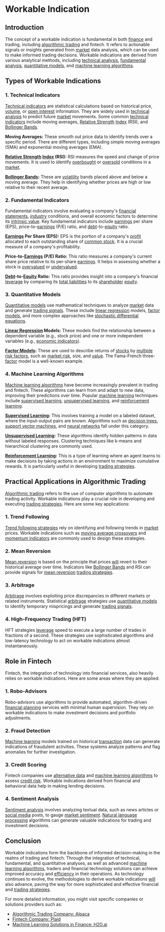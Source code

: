 # Workable Indication

## Introduction

The concept of a workable indication is fundamental in both [finance](../f/finance.md) and trading, including [algorithmic trading](../a/accountability.md) and fintech. It refers to actionable signals or insights generated from [market](../m/market.md) data analysis, which can be used to make informed trading decisions. Workable indications are derived from various analytical methods, including [technical analysis](../t/technical_analysis.md), [fundamental analysis](../f/fundamental_analysis.md), [quantitative models](../q/quantitative_models.md), and [machine learning algorithms](../m/machine_learning_algorithms_in_trading.md).

## Types of Workable Indications

### 1. Technical Indicators

[Technical indicators](../t/technical_indicator.md) are statistical calculations based on historical price, [volume](../v/volume.md), or [open interest](../o/open_interest.md) information. They are widely used in [technical analysis](../t/technical_analysis.md) to predict future [market](../m/market.md) movements. Some common [technical indicators](../t/technical_indicator.md) include moving averages, [Relative Strength](../r/relative_strength.md) [Index](../i/index_instrument.md) (RSI), and [Bollinger Bands](../b/bollinger_band.md).

**Moving Averages:** These smooth out price data to identify trends over a specific period. There are different types, including simple moving averages (SMA) and exponential moving averages (EMA).

**[Relative Strength](../r/relative_strength.md) [Index](../i/index_instrument.md) (RSI):** RSI measures the speed and change of price movements. It is used to identify [overbought](../o/overbought.md) or [oversold](../o/oversold.md) conditions in a [market](../m/market.md).

**[Bollinger Bands](../b/bollinger_band.md):** These are [volatility](../v/volatility.md) bands placed above and below a moving average. They help in identifying whether prices are high or low relative to their recent average.

### 2. Fundamental Indicators

Fundamental indicators involve evaluating a company's [financial statements](../f/financial_statements.md), [industry](../i/industry.md) conditions, and overall economic factors to determine its [intrinsic value](../i/intrinsic_value.md). Key fundamental indicators include [earnings](../e/earnings.md) per share (EPS), price-to-[earnings](../e/earnings.md) (P/E) ratio, and [debt](../d/debt.md)-to-[equity](../e/equity.md) ratio.

**[Earnings](../e/earnings.md) Per Share (EPS):** EPS is the portion of a company's [profit](../p/profit.md) allocated to each outstanding share of [common stock](../c/common_stock.md). It is a crucial measure of a company's profitability.

**Price-to-[Earnings](../e/earnings.md) (P/E) Ratio:** This ratio measures a company's current share price relative to its per-share [earnings](../e/earnings.md). It helps in assessing whether a stock is [overvalued](../o/overvalued.md) or [undervalued](../u/undervalued.md).

**[Debt](../d/debt.md)-to-[Equity](../e/equity.md) Ratio:** This ratio provides insight into a company's financial [leverage](../l/leverage.md) by comparing its [total liabilities](../t/total_liabilities.md) to its [shareholder](../s/shareholder.md) [equity](../e/equity.md).

### 3. Quantitative Models

[Quantitative models](../q/quantitative_models.md) use mathematical techniques to analyze [market](../m/market.md) data and generate [trading signals](../t/trading_signals.md). These include [linear regression](../l/linear_regression.md) models, [factor models](../f/factor_models.md), and more complex approaches like [stochastic differential equations](../s/stochastic_differential_equations.md).

**[Linear Regression](../l/linear_regression.md) Models:** These models find the relationship between a dependent variable (e.g., stock price) and one or more independent variables (e.g., [economic indicators](../e/economic_indicators.md)).

**[Factor Models](../f/factor_models.md):** These are used to describe returns of [stocks](../s/stock.md) by [multiple](../m/multiple.md) [risk factors](../r/risk_factors_in_trading.md), such as [market risk](../m/market_risk.md), size, and [value](../v/value.md). The Fama-French three-[factor](../f/factor.md) model is a well-known example.

### 4. Machine Learning Algorithms

[Machine learning algorithms](../m/machine_learning_algorithms_in_trading.md) have become increasingly prevalent in trading and fintech. These algorithms can learn from and adapt to new data, improving their predictions over time. Popular [machine learning](../m/machine_learning.md) techniques include [supervised learning](../s/supervised_learning.md), [unsupervised learning](../u/unsupervised_learning.md), and [reinforcement learning](../r/reinforcement_learning.md).

**[Supervised Learning](../s/supervised_learning.md):** This involves training a model on a labeled dataset, where the input-output pairs are known. Algorithms such as [decision trees](../d/decision_trees.md), [support vector machines](../s/support_vector_machines_in_trading.md), and [neural networks](../n/neural_networks_in_trading.md) fall under this category.

**[Unsupervised Learning](../u/unsupervised_learning.md):** These algorithms identify hidden patterns in data without labeled responses. Clustering techniques like k-means and hierarchical clustering are commonly used.

**[Reinforcement Learning](../r/reinforcement_learning.md):** This is a type of learning where an agent learns to make decisions by taking actions in an environment to maximize cumulative rewards. It is particularly useful in developing [trading strategies](../t/trading_strategies.md).

## Practical Applications in Algorithmic Trading

[Algorithmic trading](../a/accountability.md) refers to the use of computer algorithms to automate trading activity. Workable indications play a crucial role in developing and executing [trading strategies](../t/trading_strategies.md). Here are some key applications:

### 1. Trend Following

[Trend following strategies](../t/trend_following_strategies.md) rely on identifying and following trends in [market](../m/market.md) prices. Workable indications such as [moving average crossovers](../m/moving_average_crossovers.md) and [momentum indicators](../m/momentum_indicators.md) are commonly used to design these strategies.

### 2. Mean Reversion

[Mean reversion](../m/mean_reversion.md) is based on the principle that prices [will](../w/will.md) revert to their historical average over time. Indicators like [Bollinger Bands](../b/bollinger_band.md) and RSI can provide signals for [mean reversion](../m/mean_reversion.md) [trading strategies](../t/trading_strategies.md).

### 3. Arbitrage

[Arbitrage](../a/arbitrage.md) involves exploiting price discrepancies in different markets or related instruments. Statistical [arbitrage](../a/arbitrage.md) strategies use [quantitative models](../q/quantitative_models.md) to identify temporary mispricings and generate [trading signals](../t/trading_signals.md).

### 4. High-Frequency Trading (HFT)

HFT strategies [leverage](../l/leverage.md) speed to execute a large number of trades in fractions of a second. These strategies use sophisticated algorithms and low-latency technology to act on workable indications almost instantaneously.

## Role in Fintech

Fintech, the integration of technology into financial services, also heavily relies on workable indications. Here are some areas where they are applied:

### 1. Robo-Advisors

Robo-advisors use algorithms to provide automated, algorithm-driven [financial planning](../f/financial_planning.md) services with minimal human supervision. They rely on workable indications to make investment decisions and portfolio adjustments.

### 2. Fraud Detection

[Machine learning](../m/machine_learning.md) models trained on historical [transaction](../t/transaction.md) data can generate indications of fraudulent activities. These systems analyze patterns and flag anomalies for further investigation.

### 3. Credit Scoring

Fintech companies use [alternative data](../a/alternative_data.md) and [machine learning algorithms](../m/machine_learning_algorithms_in_trading.md) to assess [credit risk](../c/credit_risk.md). Workable indications derived from financial and behavioral data help in making lending decisions.

### 4. Sentiment Analysis

[Sentiment analysis](../s/sentiment_analysis.md) involves analyzing textual data, such as news articles or [social media](../s/social_media.md) posts, to gauge [market sentiment](../m/market_sentiment.md). [Natural language processing](../n/natural_language_processing_(nlp)_in_trading.md) algorithms can generate valuable indications for trading and investment decisions.

## Conclusion

Workable indications form the backbone of informed decision-making in the realms of trading and fintech. Through the integration of technical, fundamental, and quantitative analyses, as well as advanced [machine learning algorithms](../m/machine_learning_algorithms_in_trading.md), traders and financial technology solutions can achieve improved accuracy and [efficiency](../e/efficiency.md) in their operations. As technology continues to evolve, the methodologies to derive workable indications [will](../w/will.md) also advance, paving the way for more sophisticated and effective financial and [trading strategies](../t/trading_strategies.md).

For more detailed information, you might visit specific companies or solutions providers such as:

- [Algorithmic Trading Company: Alpaca](https://alpaca.markets)
- [Fintech Company: Plaid](https://plaid.com)
- [Machine Learning Solutions in Finance: H2O.ai](https://www.h2o.ai)